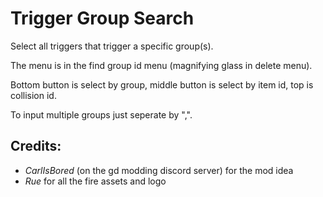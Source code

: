 ﻿
# Trigger Group Search
Select all triggers that trigger a specific group(s).

The menu is in the find group id menu (magnifying glass in delete menu).

Bottom button is select by group, middle button is select by item id, top is collision id.

To input multiple groups just seperate by ",".

## Credits:
- *CarlIsBored* (on the gd modding discord server) for the mod idea
- *Rue* for all the fire assets and logo
